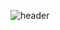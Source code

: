 ![header](https://capsule-render.vercel.app/api?type=venom&color=auto&height=300&section=header&text=Aqulog&fontSize=50&desc=❤A%20Developer%20Continuously%20Growing&descAlignY=60&fontColor=ffffff)
